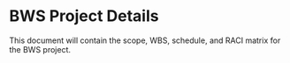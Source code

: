 # BWS Project Details

This document will contain the scope, WBS, schedule, and RACI matrix for the BWS project.
